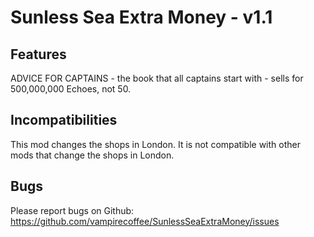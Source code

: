 # Sunless Sea Extra Money - v1.1

## Features
ADVICE FOR CAPTAINS - the book that all captains start with - sells for 500,000,000 Echoes, not 50.

## Incompatibilities
This mod changes the shops in London. It is not compatible with other mods that change the shops in London.

## Bugs
Please report bugs on Github: https://github.com/vampirecoffee/SunlessSeaExtraMoney/issues
